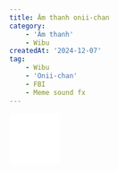 ```yaml
---
title: Âm thanh onii-chan
category: 
    - 'Âm thanh'
    - Wibu
createdAt: '2024-12-07'
tag:
    - Wibu
    - 'Onii-chan'
    - FBI
    - Meme sound fx
---
```

<iframe width="90" height="90" src="/embed/audio?source=/onii-chan.mp3&color=magenta" frameborder="0" scrolling="no"></iframe>
